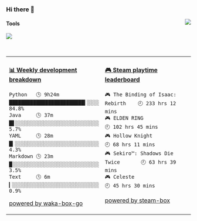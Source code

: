 ### Hi there 👋
<a href="#">
  <img align="right" src="https://github-readme-stats.vercel.app/api?username=LKRCharon&show_icons=true&locale=cn" />
</a> 

#### Tools

[![](https://img.shields.io/badge/IDE-Visual%20Studio%20Code-blue?style=flat-square&logo=Visual-Studio-Code)](https://code.visualstudio.com/)

<br>
<table>
<tr>
<td valign="top" width="50%">

<!-- waka-box start -->
#### <a href="https://gist.github.com/dca6b3b1c8850dcd3c418823b9bee73b" target="_blank">📊 Weekly development breakdown</a>
```text
Python   🕓 9h24m █████████████████████████▍░░░░ 84.8%
Java     🕓 37m   █▋░░░░░░░░░░░░░░░░░░░░░░░░░░░░  5.7%
YAML     🕓 28m   █▎░░░░░░░░░░░░░░░░░░░░░░░░░░░░  4.3%
Markdown 🕓 23m   █░░░░░░░░░░░░░░░░░░░░░░░░░░░░░  3.5%
Text     🕓 6m    ▎░░░░░░░░░░░░░░░░░░░░░░░░░░░░░  0.9%
```
<!-- Powered by https://github.com/YouEclipse/waka-box-go . -->
<!-- waka-box end -->

[powered by waka-box-go](https://github.com/YouEclipse/waka-box-go)

</td>
<td valign="top" width="50%">

<!-- steam-box start -->
#### <a href="https://gist.github.com/c99b3abaef51c164c9f95731c844c9a7" target="_blank">🎮 Steam playtime leaderboard</a>
```text
🎮 The Binding of Isaac: Rebirth    🕘 233 hrs 12 mins
🎮 ELDEN RING                       🕘 102 hrs 45 mins
🎮 Hollow Knight                    🕘 68 hrs 11 mins
🎮 Sekiro™: Shadows Die Twice       🕘 63 hrs 39 mins
🎮 Celeste                          🕘 45 hrs 30 mins
```
<!-- Powered by https://github.com/YouEclipse/steam-box . -->
<!-- steam-box end -->

[powered by steam-box](https://github.com/YouEclipse/steam-box)

</td>
</tr>
</table>


<!--
**LKRCharon/LKRCharon** is a ✨ _special_ ✨ repository because its `README.md` (this file) appears on your GitHub profile.

Here are some ideas to get you started:

- 🔭 I’m currently working on ...
- 🌱 I’m currently learning ...
- 👯 I’m looking to collaborate on ...
- 🤔 I’m looking for help with ...
- 💬 Ask me about ...
- 📫 How to reach me: ...
- 😄 Pronouns: ...
- ⚡ Fun fact: ...
-->

